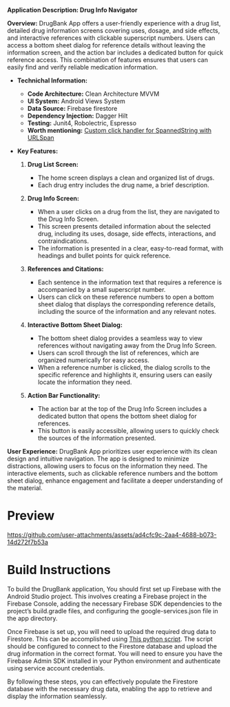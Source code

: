 **Application Description: Drug Info Navigator**

**Overview:**
DrugBank App offers a user-friendly experience with a drug list, detailed drug information screens covering uses, dosage, and side effects, and interactive references with clickable superscript numbers. Users can access a bottom sheet dialog for reference details without leaving the information screen, and the action bar includes a dedicated button for quick reference access. This combination of features ensures that users can easily find and verify reliable medication information.

- **Technichal Information:**
  - **Code Architecture:** Clean Architecture MVVM
  - **UI System:** Android Views System
  - **Data Source:** Firebase firestore
  - **Dependency Injection:** Dagger Hilt
  - **Testing:** Junit4, Robolectric, Espresso
  - **Worth mentioning:** [Custom click handler for SpannedString with URLSpan](https://github.com/amoki455/DrugBankApp/blob/master/app/src/main/java/kishk/ahmedmohamed/drugbank/utils/TextViewLinkHandler.kt)

- **Key Features:**
  1. **Drug List Screen:**
     - The home screen displays a clean and organized list of drugs.
     - Each drug entry includes the drug name, a brief description.

  2. **Drug Info Screen:**
     - When a user clicks on a drug from the list, they are navigated to the Drug Info Screen.
     - This screen presents detailed information about the selected drug, including its uses, dosage, side effects, interactions, and contraindications.
     - The information is presented in a clear, easy-to-read format, with headings and bullet points for quick reference.

  3. **References and Citations:**
     - Each sentence in the information text that requires a reference is accompanied by a small superscript number.
     - Users can click on these reference numbers to open a bottom sheet dialog that displays the corresponding reference details, including the source of the information and any relevant notes.
  
  4. **Interactive Bottom Sheet Dialog:**
     - The bottom sheet dialog provides a seamless way to view references without navigating away from the Drug Info Screen.
     - Users can scroll through the list of references, which are organized numerically for easy access.
     - When a reference number is clicked, the dialog scrolls to the specific reference and highlights it, ensuring users can easily locate the information they need.
  
  5. **Action Bar Functionality:**
     - The action bar at the top of the Drug Info Screen includes a dedicated button that opens the bottom sheet dialog for references.
     - This button is easily accessible, allowing users to quickly check the sources of the information presented.

**User Experience:**
DrugBank App prioritizes user experience with its clean design and intuitive navigation. The app is designed to minimize distractions, allowing users to focus on the information they need. The interactive elements, such as clickable reference numbers and the bottom sheet dialog, enhance engagement and facilitate a deeper understanding of the material.

# Preview

https://github.com/user-attachments/assets/ad4cfc9c-2aa4-4688-b073-14d272f7b53a

# Build Instructions

To build the DrugBank application, You should first set up Firebase with the Android Studio project. This involves creating a Firebase project in the Firebase Console, adding the necessary Firebase SDK dependencies to the project’s build.gradle files, and configuring the google-services.json file in the app directory.

Once Firebase is set up, you will need to upload the required drug data to Firestore. This can be accomplished using [This python script](https://github.com/amoki455/DrugBankData). The script should be configured to connect to the Firestore database and upload the drug information in the correct format. You will need to ensure you have the Firebase Admin SDK installed in your Python environment and authenticate using service account credentials.

By following these steps, you can effectively populate the Firestore database with the necessary drug data, enabling the app to retrieve and display the information seamlessly.
